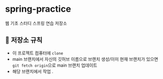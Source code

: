 # spring-practice

웹 기초 스터디 스프링 연습 저장소

## 📄 저장소 규칙

- 이 프로젝트 컴퓨터에 `clone`
- main 브랜치에서 자신의 깃허브 이름으로 브랜치 생성/이미 현재 브랜치가 있으면 `git fetch origin`으로 main 브랜치 업데이트
- 해당 브랜치에서 작업
.
